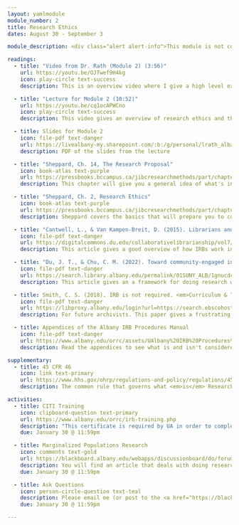 ```yaml
---
layout: yamlmodule
module_number: 2
title: Research Ethics
dates: August 30 - September 3

module_description: <div class="alert alert-info">This module is not complete yet and is subject to change.</div>Ethics are important to make sure that we do not harm participants. Ethics covers content such as safety, privacy, confidentiality, and respect for participants.

readings:
  - title: "Video from Dr. Rath (Module 2) (3:56)"
    url: https://youtu.be/OJTwef9H4kg
    icon: play-circle text-success
    description: This is an overview video where I give a high level explanation of the readings and describe this week's tasks.

  - title: "Lecture for Module 2 (10:52)"
    url: https://youtu.be/cq1ocAPWCno
    icon: play-circle text-success
    description: This video gives an overview of research ethics and the IRB process.

  - title: Slides for Module 2
    icon: file-pdf text-danger
    url: https://livealbany-my.sharepoint.com/:b:/g/personal/lrath_albany_edu/EWbhtDgrBmZOtLheMm_TYD0BGWmz3XFvPfkWMlmJw-PHzg?e=DtNyny
    description: PDF of the slides from the lecture

  - title: "Sheppard, Ch. 14, The Research Proposal"
    icon: book-atlas text-purple
    url: https://pressbooks.bccampus.ca/jibcresearchmethods/part/chapter-13-2/
    description: This chapter will give you a general idea of what's involved in your final project.

  - title: "Sheppard, Ch. 2, Research Ethics"
    icon: book-atlas text-purple
    url: https://pressbooks.bccampus.ca/jibcresearchmethods/part/chapter-2/
    description: Sheppard covers the basics that will prepare you to complete the CITI training.

  - title: "Cantwell, L., & Van Kampen-Breit, D. (2015). Librarians and the Institutional Review Board (IRB): Relationships matter. <em>Collaborative Librarianship 7</em>(2), 66-78."
    icon: file-pdf text-danger
    url: https://digitalcommons.du.edu/collaborativelibrarianship/vol7/iss2/4/
    description: This article gives a good overview of how IRBs work in practice as well as three potential ways a librarian could be involved with an IRB.

  - title: "Du, J. T., & Chu, C. M. (2022). Toward community-engaged information behavior research: A methodological framework. <em>Library & Information Science Research,</em> 101189."
    icon: file-pdf text-danger
    url: https://search.library.albany.edu/permalink/01SUNY_ALB/1gnucdc/cdi_crossref_primary_10_1016_j_lisr_2022_101189
    description: This article gives an a framework for doing research with an indigenous population.

  - title: Smith, C. S. (2018). IRB is not required. <em>Curriculum & Teaching Dialogue, 20</em>(1/2), 137-142.
    icon: file-pdf text-danger
    url: https://libproxy.albany.edu/login?url=https://search.ebscohost.com/login.aspx?direct=true&AuthType=ip,sso&db=a2h&AN=131343488&site=ehost-live
    description: For future archivists. This paper gives a frustrating account of a student's experience working with an IRB to obtain approval to complete an oral history project.

  - title: Appendices of the Albany IRB Procedures Manual
    icon: file-pdf text-danger
    url: https://www.albany.edu/orrc/assets/UAlbany%20IRB%20Procedures%20Manual%202022.pdf
    description: Read the appendices to see what is and isn't considered Research at UAlbany.

supplementary:
  - title: 45 CFR 46
    icon: link text-primary
    url: https://www.hhs.gov/ohrp/regulations-and-policy/regulations/45-cfr-46/index.html
    description: The common rule that governs what <em>is</em> Research.

activities:
  - title: CITI Training
    icon: clipboard-question text-primary
    url: https://www.albany.edu/orrc/irb-training.php
    description: "This certificate is required by UA in order to complete human subjects research. You must complete the entire 13 module course, <strong>IRB: Human Subject Research (Investigators, Advisors)</strong>. When finished, upload your certificate to Blackboard."
    due: January 30 @ 11:59pm

  - title: Marginalized Populations Research
    icon: comments text-gold
    url: https://blackboard.albany.edu/webapps/discussionboard/do/forum?action=list_threads&course_id=_174705_1&nav=discussion_board_entry&conf_id=_283757_1&forum_id=_613448_1
    description: You will find an article that deals with doing research with a marginalized community, summarize it (50-100 words) and then explain for everyone how the researchers conducted their study ethically. Then, respond to two classmates.
    due: January 30 @ 11:59pm

  - title: Ask Questions
    icon: person-circle-question text-teal
    description: Please email me (or post to the <a href="https://blackboard.albany.edu/webapps/discussionboard/do/forum?action=list_threads&course_id=_170260_1&nav=discussion_board_entry&conf_id=_276906_1&forum_id=_583025_1" target="_blank">Ask a Question discussion board</a>) any questions you have about the research proposal assignment.
    due: January 30 @ 11:59pm

---
```

